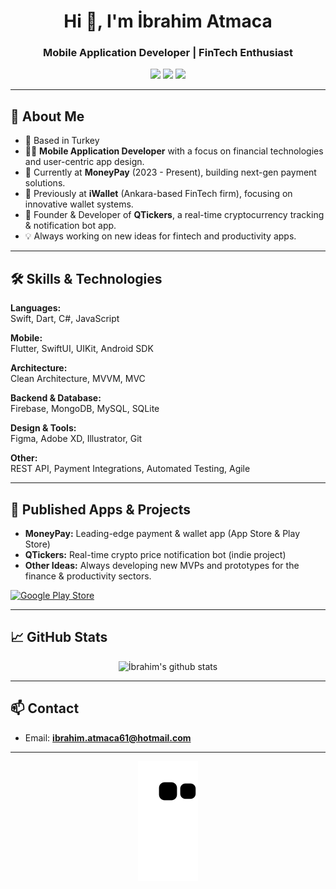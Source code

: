 <h1 align="center">Hi 👋, I'm İbrahim Atmaca</h1>
<h3 align="center">Mobile Application Developer | FinTech Enthusiast</h3>

<p align="center">
  <a href="https://linkedin.com/in/ibrahimatmaca" target="_blank"><img src="https://img.shields.io/badge/LinkedIn-blue?logo=linkedin" /></a>
  <a href="https://stackoverflow.com/users/17797499" target="_blank"><img src="https://img.shields.io/badge/StackOverflow-orange?logo=stackoverflow" /></a>
  <a href="https://instagram.com/ibrahimatmaca61" target="_blank"><img src="https://img.shields.io/badge/Instagram-E4405F?logo=instagram&logoColor=white" /></a>
</p>

---

## 💼 About Me

- 📍 Based in Turkey  
- 👨‍💻 **Mobile Application Developer** with a focus on financial technologies and user-centric app design.
- 🏦 Currently at **MoneyPay** (2023 - Present), building next-gen payment solutions.
- 🏢 Previously at **iWallet** (Ankara-based FinTech firm), focusing on innovative wallet systems.
- 🚀 Founder & Developer of **QTickers**, a real-time cryptocurrency tracking & notification bot app.
- 💡 Always working on new ideas for fintech and productivity apps.

---

## 🛠️ Skills & Technologies

**Languages:**  
Swift, Dart, C#, JavaScript

**Mobile:**  
Flutter, SwiftUI, UIKit, Android SDK

**Architecture:**  
Clean Architecture, MVVM, MVC

**Backend & Database:**  
Firebase, MongoDB, MySQL, SQLite

**Design & Tools:**  
Figma, Adobe XD, Illustrator, Git

**Other:**  
REST API, Payment Integrations, Automated Testing, Agile

---

## 📱 Published Apps & Projects

- **MoneyPay:** Leading-edge payment & wallet app (App Store & Play Store)
- **QTickers:** Real-time crypto price notification bot (indie project)
- **Other Ideas:** Always developing new MVPs and prototypes for the finance & productivity sectors.

[<img alt="Google Play Store" width="120px" src="https://webstockreview.net/images/google-play-store-png.png"/>](https://play.google.com/store/apps/developer?id=%C4%B0brahim+Atmaca)

---

## 📈 GitHub Stats

<p align="center">
  <img src="https://github-readme-stats.vercel.app/api?username=ibrahimatmaca&show_icons=true&theme=dark" alt="İbrahim's github stats"/>
</p>

---

## 📫 Contact

- Email: **ibrahim.atmaca61@hotmail.com**

---

<!-- Snake animation -->
<p align="center">
  <img src="https://github.com/ibrahimatmaca/ibrahimatmaca/blob/output/github-contribution-grid-snake.svg"/>
</p>
